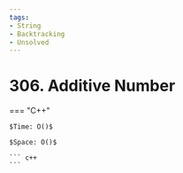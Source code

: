 ```yaml
---
tags:
- String
- Backtracking
- Unsolved
---
```



# 306. Additive Number

=== "C++"

    $Time: O()$

    $Space: O()$

    ``` c++
    ```
